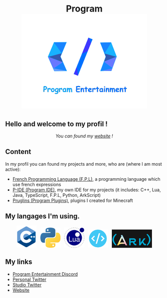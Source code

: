 <h1 align="center">
    Program<br>
    <img src="img/pe.png" width="400" height="300">
</h1>

## Hello and welcome to my profil !

<p align="center">
    <i>You can found my <a href="https://program132.github.io/home.html">website</a> !</i>
</p>

## Content

<p>In my profil you can found my projects and more, who are (where I am most active):
    <ul>
        <li><a href="https://github.com/French-Programming-Language">French Programming Language (F.P.L)</a>, a programming language which use french expressions</li>
        <li><a href="https://github.com/Program132/P-IDE">P-IDE (Program IDE)</a>, my own IDE for my projects (it includes: C++, Lua, Java, TypeScript, F.P.L, Python, ArkScript)</li>
        <li><a href="https://github.com/Pruglins">Pruglins (Program Plugins)</a>, plugins I created for Minecraft</li>
    </ul>
</p>

## My langages I'm using.

<p align="center">
    <img width="64px" src="img/cpp.png" />&nbsp;&nbsp;
    <img width="64px" src="img/py.png" />&nbsp;&nbsp;
    <img width="64px" src="img/lua.png" />&nbsp;&nbsp;
    <img width="64px" src="img/Web.png" />&nbsp;&nbsp;
    <img width="128px" src="img/ArkScript.png" />
</p>

## My links

- [Program Entertainment Discord](https://discord.gg/gVt5eUQbvp)
- [Personal Twitter](https://twitter.com/Program_Off)
- [Studio Twitter](https://twitter.com/ProgramE_Off)
- [Website](https://program132.github.io/home.html")
